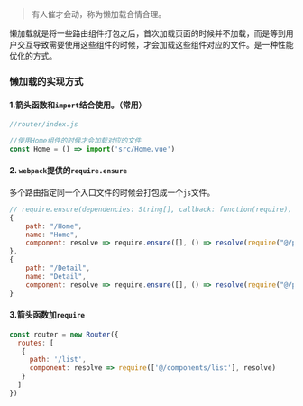 > 有人催才会动，称为懒加载合情合理。

懒加载就是将一些路由组件打包之后，首次加载页面的时候并不加载，而是等到用户交互导致需要使用这些组件的时候，才会加载这些组件对应的文件。是一种性能优化的方式。

### 懒加载的实现方式

#### 1.箭头函数和`import`结合使用。（常用）

```js
//router/index.js

//使用Home组件的时候才会加载对应的文件
const Home = () => import('src/Home.vue')
```

#### 2. `webpack`提供的`require.ensure`

多个路由指定同一个入口文件的时候会打包成一个`js`文件。

```js
// require.ensure(dependencies: String[], callback: function(require), chunkName: String)
{
    path: "/Home",
    name: "Home",
    component: resolve => require.ensure([], () => resolve(require("@/pages/Home.vue")), "index")
},
{
    path: "/Detail",
    name: "Detail",
    component: resolve => require.ensure([], () => resolve(require("@/pagess/Detail.vue")), "index")
}
```

#### 3.箭头函数加`require`

```js
const router = new Router({
  routes: [
   {
     path: '/list',
     component: resolve => require(['@/components/list'], resolve)
   }
  ]
})
```

